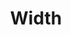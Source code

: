 ---
title: "Width"
description: "Use Rivet's width utilities to constrain the width of interface elements, particularly form fields."
requiresJs: false
status: "Alpha"
newIn: 1.5.0
---